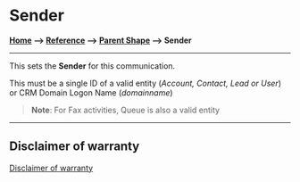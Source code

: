 # Sender

**[Home](/) --> [Reference](/ref)  -->  [Parent Shape](javascript:history.back()) --> Sender**

---

This sets the **Sender** for this communication.

This must be a single ID of a valid entity (*Account, Contact, Lead or User*) or
CRM Domain Logon Name (*domainname*)

> **Note**: For Fax activities, Queue is also a valid entity

---

## Disclaimer of warranty

[Disclaimer of warranty](../../guides/common/DisclaimerOfWarranty.md)
